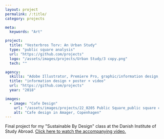 ```yaml
---
layout: project
permalink: /:title/
category: projects

meta:
  keywords: "Art"

project:
  title: "Vesterbros Torv: An Urban Study"
  type: "public square analysis"
  url: "https://github.com/projects"
  logo: "/assets/images/projects/Urban Study/3 copy.png"
  tech: ""

agency:
  skills: "Adobe Illustrator, Premiere Pro, graphic/information design, site analysis"  
  title: "information design + poster + video"
  url: "https://github.com/projects"
  year: "2018"

images:
  - image: "Cafe Design"
    url: "/assets/images/projects/22_0205 Public Square_public square copy.png"
    alt: "Cafe design in Amager, Copenhagen"      
---
```

<p>Final project for my "Sustainable By Design" class at the Danish Institute of Study Abroad. <!-- external anchor link -->
<a href="https://www.youtube.com/embed/JaaTjforPQ8/">Click here to watch the accompanying video.</a></p>